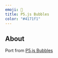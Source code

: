 ```yaml
---
emoji: 🫧
title: P5.js Bubbles
color: "#4171f1"
---
```


## About

Port from [P5.js Bubbles](https://codepen.io/Bennett96/pen/xywVvv)
